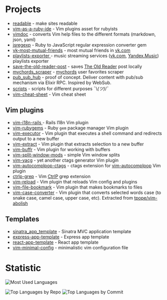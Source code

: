 # Projects

* [readable](https://github.com/lucerion/readable) - make sites readable
* [vim-as-a-ruby-ide](https://github.com/lucerion/vim-as-a-ruby-ide) - Vim plugins asset for rubyists
* [vimdoc](https://github.com/lucerion/vimdoc) - converts Vim help files to the different formats (markdown, json, yaml)
* [jsregexp](https://github.com/lucerion/jsregexp) - Ruby to JavaScript regular expression converter gem
* [vk-most-mutual-friends](https://github.com/lucerion/vk-most-mutual-friends) - most mutual friends in [vk.com](https://vk.com)
* [playlists-exporter ](https://github.com/lucerion/playlists-exporter) - music streaming services ([vk.com](https://vk.com), [Yandex.Music](https://music.yandex.ru)) playlists exporter
* [save-the-old-reader-post](https://github.com/lucerion/save-the-old-reader-post) - saves [The Old Reader](https://theoldreader.com/) post locally
* [mychords_scraper](https://github.com/lucerion/mychords_scraper) - [mychords](https://mychords.net) user favorites scraper
* [pub_sub_hub](https://github.com/lucerion/pub_sub_hub) - proof of concept. Deliver content with pub/sub mechanism via Elixir RPC. Inspired by WebSub.
* [scripts](https://github.com/lucerion/scripts) - scripts for different purposes ¯\\_(ツ)_/¯
* [vim-cheat-sheet](https://github.com/lucerion/vim-cheat-sheet) - Vim cheat sheet

## Vim plugins

* [vim-i18n-rails ](https://github.com/lucerion/vim-i18n-rails) - Rails I18n Vim plugin
* [vim-rubygems](https://github.com/lucerion/vim-rubygems) - Ruby `gem` package manager Vim plugin
* [vim-executor](https://github.com/lucerion/vim-executor) - Vim plugin that executes a shell command and redirects output to a new buffer
* [vim-extract](https://github.com/lucerion/vim-extract) - Vim plugin that extracts selection to a new buffer
* [vim-buffr](https://github.com/lucerion/vim-buffr) - Vim plugin for working with buffers
* [vim-split-window-mods](https://github.com/lucerion/vim-split-window-mods) - simple Vim window splits
* [vim-yacg](https://github.com/lucerion/vim-yacg) - yet another ctags generator Vim plugin
* [vim-autocomplpop-ctags](https://github.com/lucerion/vim-autocomplpop-ctags) - ctags extension for [vim-autocomplpop](https://github.com/othree/vim-autocomplpop) Vim plugin
* [ctrlp-grep](https://github.com/lucerion/ctrlp-grep) - Vim [CtrlP](https://github.com/ctrlpvim/ctrlp.vim) grep extension
* [vim-reload](https://github.com/lucerion/vim-reload) - Vim plugin that reloads Vim config and plugins
* [vim-file-bookmark](https://github.com/lucerion/vim-file-bookmark) - Vim plugin that makes bookmarks to files
* [vim-case-converter](https://github.com/lucerion/vim-case-converter) - Vim plugin that converts selected words case (to snake case, camel case, upper case, etc). Extracted from [tpope/vim-abolish](https://github.com/tpope/vim-abolish)

## Templates

* [sinatra_app_template](https://github.com/lucerion/sinatra_app_template) - Sinatra MVC application template
* [express-app-template](https://github.com/lucerion/express-app-template) - Express app template
* [react-app-template](https://github.com/lucerion/react-app-template) - React app template
* [vim-minimal-config](https://github.com/lucerion/vim-minimal-config) - minimalistic vim configuration file

# Statistic

![Most Used Languages](https://github-readme-stats.vercel.app/api/top-langs/?username=lucerion&card_width=684&disable_animations=true)

![Top Languages by Repo](https://github-profile-summary-cards.vercel.app/api/cards/repos-per-language?username=lucerion&theme=github)
![Top Languages by Commit](https://github-profile-summary-cards.vercel.app/api/cards/most-commit-language?username=lucerion&theme=github)
